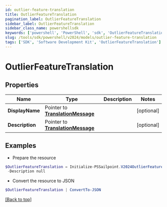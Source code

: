 ```yaml
---
id: outlier-feature-translation
title: OutlierFeatureTranslation
pagination_label: OutlierFeatureTranslation
sidebar_label: OutlierFeatureTranslation
sidebar_class_name: powershellsdk
keywords: ['powershell', 'PowerShell', 'sdk', 'OutlierFeatureTranslation'] 
slug: /tools/sdk/powershell/v2024/models/outlier-feature-translation
tags: ['SDK', 'Software Development Kit', 'OutlierFeatureTranslation']
---
```



# OutlierFeatureTranslation

## Properties

Name | Type | Description | Notes
------------ | ------------- | ------------- | -------------
**DisplayName** |  Pointer to [**TranslationMessage**](translation-message) |  | [optional] 
**Description** |  Pointer to [**TranslationMessage**](translation-message) |  | [optional] 

## Examples

- Prepare the resource
```powershell
$OutlierFeatureTranslation = Initialize-PSSailpoint.V2024OutlierFeatureTranslation  -DisplayName null `
 -Description null
```

- Convert the resource to JSON
```powershell
$OutlierFeatureTranslation | ConvertTo-JSON
```


[[Back to top]](#) 

